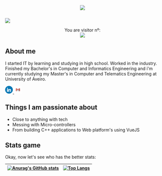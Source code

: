 <h1 align="center">
  <a href="https://git.io/typing-svg">
    <img src="https://readme-typing-svg.herokuapp.com/?lines=Hello+There!+👋;This+is+Gonçalo....;Nice+to+meet+you!&center=true&size=30">
  </a>
</h1>

<img src="https://media.tenor.com/4B2j48N2jMUAAAAd/20th-century-fox-logo.gif" style="width: 100vw; display: block; object-fit: cover;">

<!--![Alt Text](https://media.tenor.com/4B2j48N2jMUAAAAd/20th-century-fox-logo.gif)-->

<p align="center"> 
  You are visitor nº:<br>
  <img src="https://profile-counter.glitch.me/TheGoncaloSilva/count.svg" />
</p>

## About me

I started IT by learning and studying in high school. Worked in the industry. Finished my Bachelor's in Computer and Informatics Engineering and i'm currently studying my Master's in Computer and Telematics Engineering at University of Aveiro.

<a align="center" href="https://www.linkedin.com/in/gonçalo-silva-81952115a">
<img title="LinkedIn" height="25" src="./files/LinkedIN.png">
</a>
<a align="center" href="mailto:goncalo.lslv.silva@gmail.com">
<img title="Email" height="25" src="./files/Gmail.png">
</a>

## Things I am passionate about

* Close to anything with tech
* Messing with Micro-controllers
* From building C++ applications to Web platform's using VueJS

## Stats game

Okay, now let's see who has the better stats:

| [![Anurag's GitHub stats](https://github-readme-stats.vercel.app/api?username=TheGoncaloSilva&count_private=true&show_icons=true&theme=cobalt)](https://github.com/anuraghazra/github-readme-stats) | [![Top Langs](https://github-readme-stats.vercel.app/api/top-langs/?username=TheGoncaloSilva&layout=compact&theme=cobalt)](https://github.com/TheGoncaloSilva/github-readme-stats) |
| ---- | ---- |
